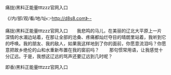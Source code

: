 痛拢)黑料正能量tttzzz官网入口

《/内/部/观/看/地/址👉http://d8s8.com》--

痛拢)黑料正能量tttzzz官网入口　　我悲鸣的马儿，在美丽的辽北大平原上一片深情的水湄边站着，在那让全部的沧桑、疼痛都灿烂夺目的晴朗里站着，我听到它的呼唤。我的朋友、我的敌人，如果我这样地到了你的面前，你愿意流泪吗？你愿意把故乡绝伦的山和水重新布置在我的窗前吗？
　　那句惯常用语，让我感觉十分辽远。于是，我想这辽远的骂声还要辽远到几时呢？





即香)黑料正能量tttzzz官网入口
